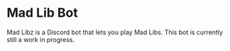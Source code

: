 # Mad Lib Bot

Mad Libz is a Discord bot that lets you play Mad Libs. This bot is currently still a work in progress.
